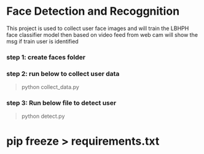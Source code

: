 # Face Detection and Recoggnition
This project is used to collect user face images 
and will train the LBHPH face classifier model
then based on video feed from web cam will show the 
msg if train user is identified 


### step 1: create faces folder
### step 2: run below to collect user data
> python collect_data.py

### step 3: Run below file to detect user
> python detect.py

# pip freeze > requirements.txt